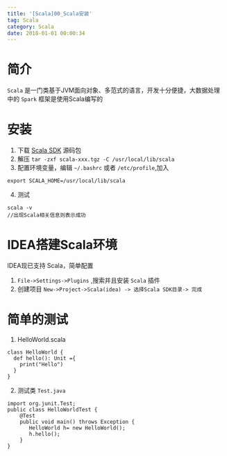 ```yaml
---
title: '[Scala]00_Scala安装'
tag: Scala
category: Scala
date: 2018-01-01 00:00:34
---
```



# 简介

`Scala` 是一门类基于JVM面向对象、多范式的语言，开发十分便捷，大数据处理中的 `Spark` 框架是使用Scala编写的


# 安装

1. 下载 [Scala SDK](http://www.scala-lang.org/download/) 源码包
2. 解压 `tar -zxf scala-xxx.tgz -C /usr/local/lib/scala`
3. 配置环境变量，编辑 `~/.bashrc` 或者 `/etc/profile`,加入
```
export SCALA_HOME=/usr/local/lib/scala
```
4. 测试
```
scala -v
//出现Scala相关信息则表示成功
```

# IDEA搭建Scala环境

IDEA现已支持 Scala，简单配置
1. `File->Settings->Plugins` ,搜索并且安装 `Scala` 插件
2. 创建项目 `New->Project->Scala(idea) -> 选择Scala SDK目录-> 完成`

# 简单的测试

1. HelloWorld.scala
```
class HelloWorld {
  def hello(): Unit ={
    print("Hello")
  }
}
```
2. 测试类 `Test.java`
```
import org.junit.Test;
public class HelloWorldTest {
    @Test
    public void main() throws Exception {
       HelloWorld h= new HelloWorld();
       h.hello();
    }
}
```
